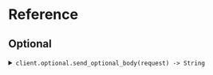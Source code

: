# Reference
## Optional
<details><summary><code>client.optional.send_optional_body(request) -> String</code></summary>
<dl>
<dd>

#### 🔌 Usage

<dl>
<dd>

<dl>
<dd>

```ruby
client.optional.send_optional_body({});
```
</dd>
</dl>
</dd>
</dl>

#### ⚙️ Parameters

<dl>
<dd>

<dl>
<dd>

**request:** `Internal::Types::Hash[String, Internal::Types::Hash[String, Object]]` 
    
</dd>
</dl>
</dd>
</dl>


</dd>
</dl>
</details>
